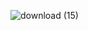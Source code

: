 
![download (15)](https://github.com/Kim-Chaewonn/Kim-Chaewonn/assets/137004973/22d892b2-dbd1-4f6d-b9aa-58ed5e3eac94)

